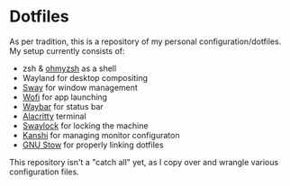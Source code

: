 Dotfiles
===

As per tradition, this is a repository of my personal configuration/dotfiles.
My setup currently consists of:

* zsh & [ohmyzsh](https://github.com/ohmyzsh/ohmyzsh) as a shell
* Wayland for desktop compositing
* [Sway](https://github.com/swaywm/sway) for window management
* [Wofi](https://hg.sr.ht/~scoopta/wofi) for app launching
* [Waybar](https://github.com/Alexays/Waybar) for status bar
* [Alacritty](https://github.com/alacritty/alacritty) terminal
* [Swaylock](https://github.com/swaywm/swaylock) for locking the machine
* [Kanshi](https://github.com/emersion/kanshi) for managing monitor 
configuraton
* [GNU Stow](https://www.gnu.org/software/stow/) for properly linking dotfiles

This repository isn't a "catch all" yet, as I copy over and wrangle various
configuration files.

